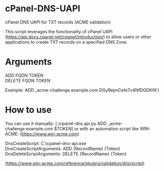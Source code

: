 # cPanel-DNS-UAPI
cPanel DNS UAPI for TXT records (ACME validation)

This script leverages the functionality of cPanel UAPI (https://api.docs.cpanel.net/cpanel/introduction/) to allow users or other applications to create TXT records on a specified DNS Zone.


# Arguments
ADD FQDN TOKEN\
DELETE FQDN TOKEN

Example: ADD _acme-challenge.example.com DGyRejmCefe7v4NfDGDKfA')

# How to use
You can use it manually: [./cpanel-dns.api.py ADD _acme-challenge.example.com $TOKEN] or with an automation script like WIN-ACME: (https://www.win-acme.com)

DnsCreateScript: C:\cpanel-dns-api.exe\
DnsCreateScriptArguments: ADD {RecordName} {Token}\
DnsDeleteScriptArguments: DELETE {RecordName} {Token}

(https://www.win-acme.com/reference/plugins/validation/dns/script)
